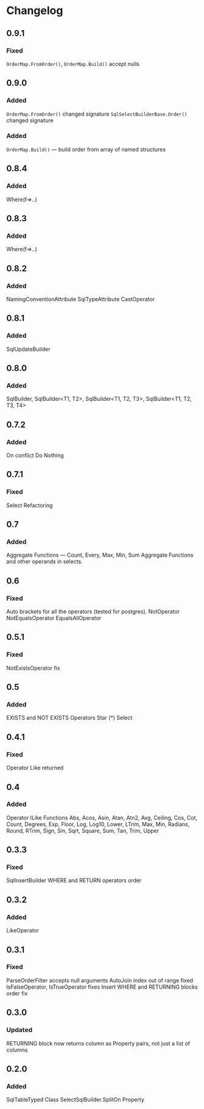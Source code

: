 # Changelog

## 0.9.1
### Fixed
`OrderMap.FromOrder()`, `OrderMap.Build()` accept nulls

## 0.9.0
### Added
`OrderMap.FromOrder()` changed signature
`SqlSelectBuilderBase.Order()` changed signature
### Added
`OrderMap.Build()` — build order from array of named structures

## 0.8.4
### Added
Where(f=>..)

## 0.8.3
### Added
Where<TFilter>(f=>..)

## 0.8.2
### Added
NamingConventionAttribute
SqlTypeAttribute
CastOperator

## 0.8.1
### Added
SqlUpdateBuilder<T>

## 0.8.0
### Added
SqlBuilder<T>, SqlBuilder<T1, T2>, SqlBuilder<T1, T2, T3>, SqlBuilder<T1, T2, T3, T4>

## 0.7.2
### Added
On conflict Do Nothing

## 0.7.1
### Fixed
Select Refactoring

## 0.7
### Added
Aggregate Functions — Count, Every, Max, Min, Sum
Aggregate Functions and other operands in selects.

## 0.6
### Fixed
Auto brackets for all the operators (tested for postgres).
NotOperator
NotEqualsOperator
EqualsAllOperator

## 0.5.1
### Fixed
NotExistsOperator fix

## 0.5
### Added
EXISTS and NOT EXISTS Operators
Star (\*) Select

## 0.4.1
### Fixed
Operator Like returned

## 0.4
### Added
Operator ILike
Functions Abs, Acos, Asin, Atan, Atn2, Avg, Ceiling, Cos, Cot, Count, Degrees, Exp, Floor, Log, Log10, Lower, LTrim, Max, Min, Radians, Round, RTrim, Sign, Sin, Sqrt, Square, Sum, Tan, Trim, Upper

## 0.3.3
### Fixed
SqlInsertBuilder WHERE and RETURN operators order

## 0.3.2
### Added
LikeOperator

## 0.3.1
### Fixed
ParseOrderFilter accepts null arguments
AutoJoin index out of range fixed
IsFalseOperator, IsTrueOperator fixes
Insert WHERE and RETURNING blocks order fix

## 0.3.0
### Updated
RETURNING block now returns column as Property pairs, not just a list of columns

## 0.2.0
### Added
SqlTableTyped Class
SelectSqlBuilder.SplitOn Property